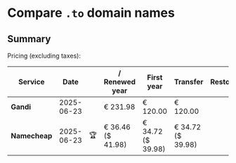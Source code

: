 # Compare `.to` domain names

## Summary

Pricing (excluding taxes):

| Service | Date |  | / Renewed year | First year | Transfer | Restoration |
|--|--|--|--|--|--|--|
| **Gandi** | 2025-06-23 |  | € 231.98 | € 120.00 | € 120.00 |  |
| **Namecheap** | 2025-06-23 | 🏆 | € 36.46<br>($ 41.98) | € 34.72<br>($ 39.98) | € 34.72<br>($ 39.98) |  |
